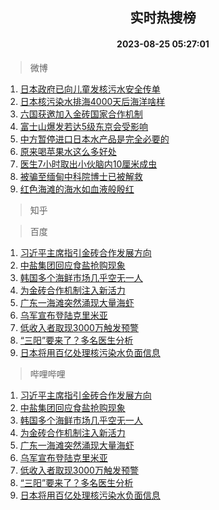 <div align="center"><h2>实时热搜榜</h2><h4>2023-08-25 05:27:01</h4></div>

> 微博  

1. [日本政府已向儿童发核污水安全传单](https://s.weibo.com/weibo?q=%23%E6%97%A5%E6%9C%AC%E6%94%BF%E5%BA%9C%E5%B7%B2%E5%90%91%E5%84%BF%E7%AB%A5%E5%8F%91%E6%A0%B8%E6%B1%A1%E6%B0%B4%E5%AE%89%E5%85%A8%E4%BC%A0%E5%8D%95%23&t=31&band_rank=1&Refer=top)<br />
2. [日本核污染水排海4000天后海洋啥样](https://s.weibo.com/weibo?q=%23%E6%97%A5%E6%9C%AC%E6%A0%B8%E6%B1%A1%E6%9F%93%E6%B0%B4%E6%8E%92%E6%B5%B74000%E5%A4%A9%E5%90%8E%E6%B5%B7%E6%B4%8B%E5%95%A5%E6%A0%B7%23&t=31&band_rank=2&Refer=top)<br />
3. [六国获邀加入金砖国家合作机制](https://s.weibo.com/weibo?q=%23%E5%85%AD%E5%9B%BD%E8%8E%B7%E9%82%80%E5%8A%A0%E5%85%A5%E9%87%91%E7%A0%96%E5%9B%BD%E5%AE%B6%E5%90%88%E4%BD%9C%E6%9C%BA%E5%88%B6%23&t=31&band_rank=3&Refer=top)<br />
4. [富士山爆发若达5级东京会受影响](https://s.weibo.com/weibo?q=%23%E5%AF%8C%E5%A3%AB%E5%B1%B1%E7%88%86%E5%8F%91%E8%8B%A5%E8%BE%BE5%E7%BA%A7%E4%B8%9C%E4%BA%AC%E4%BC%9A%E5%8F%97%E5%BD%B1%E5%93%8D%23&t=31&band_rank=4&Refer=top)<br />
5. [中方暂停进口日本水产品是完全必要的](https://s.weibo.com/weibo?q=%23%E4%B8%AD%E6%96%B9%E6%9A%82%E5%81%9C%E8%BF%9B%E5%8F%A3%E6%97%A5%E6%9C%AC%E6%B0%B4%E4%BA%A7%E5%93%81%E6%98%AF%E5%AE%8C%E5%85%A8%E5%BF%85%E8%A6%81%E7%9A%84%23&t=31&band_rank=5&Refer=top)<br />
6. [原来喝苹果水这么多好处](https://s.weibo.com/weibo?q=%23%E5%8E%9F%E6%9D%A5%E5%96%9D%E8%8B%B9%E6%9E%9C%E6%B0%B4%E8%BF%99%E4%B9%88%E5%A4%9A%E5%A5%BD%E5%A4%84%23&t=31&band_rank=6&Refer=top)<br />
7. [医生7小时取出小伙脑内10厘米成虫](https://s.weibo.com/weibo?q=%23%E5%8C%BB%E7%94%9F7%E5%B0%8F%E6%97%B6%E5%8F%96%E5%87%BA%E5%B0%8F%E4%BC%99%E8%84%91%E5%86%8510%E5%8E%98%E7%B1%B3%E6%88%90%E8%99%AB%23&t=31&band_rank=7&Refer=top)<br />
8. [被骗至缅甸中科院博士已被解救](https://s.weibo.com/weibo?q=%23%E8%A2%AB%E9%AA%97%E8%87%B3%E7%BC%85%E7%94%B8%E4%B8%AD%E7%A7%91%E9%99%A2%E5%8D%9A%E5%A3%AB%E5%B7%B2%E8%A2%AB%E8%A7%A3%E6%95%91%23&t=31&band_rank=8&Refer=top)<br />
9. [红色海滩的海水如血液般殷红](https://s.weibo.com/weibo?q=%E7%BA%A2%E8%89%B2%E6%B5%B7%E6%BB%A9%E7%9A%84%E6%B5%B7%E6%B0%B4%E5%A6%82%E8%A1%80%E6%B6%B2%E8%88%AC%E6%AE%B7%E7%BA%A2&t=31&band_rank=9&Refer=top)<br />

> 知乎  


> 百度  

1. [习近平主席指引金砖合作发展方向](https://www.baidu.com/s?wd=%E4%B9%A0%E8%BF%91%E5%B9%B3%E4%B8%BB%E5%B8%AD%E6%8C%87%E5%BC%95%E9%87%91%E7%A0%96%E5%90%88%E4%BD%9C%E5%8F%91%E5%B1%95%E6%96%B9%E5%90%91&sa=fyb_news&rsv_dl=fyb_news)<br />
2. [中盐集团回应食盐抢购现象](https://www.baidu.com/s?wd=%E4%B8%AD%E7%9B%90%E9%9B%86%E5%9B%A2%E5%9B%9E%E5%BA%94%E9%A3%9F%E7%9B%90%E6%8A%A2%E8%B4%AD%E7%8E%B0%E8%B1%A1&sa=fyb_news&rsv_dl=fyb_news)<br />
3. [韩国多个海鲜市场几乎空无一人](https://www.baidu.com/s?wd=%E9%9F%A9%E5%9B%BD%E5%A4%9A%E4%B8%AA%E6%B5%B7%E9%B2%9C%E5%B8%82%E5%9C%BA%E5%87%A0%E4%B9%8E%E7%A9%BA%E6%97%A0%E4%B8%80%E4%BA%BA&sa=fyb_news&rsv_dl=fyb_news)<br />
4. [为金砖合作机制注入新活力](https://www.baidu.com/s?wd=%E4%B8%BA%E9%87%91%E7%A0%96%E5%90%88%E4%BD%9C%E6%9C%BA%E5%88%B6%E6%B3%A8%E5%85%A5%E6%96%B0%E6%B4%BB%E5%8A%9B&sa=fyb_news&rsv_dl=fyb_news)<br />
5. [广东一海滩突然涌现大量海虾](https://www.baidu.com/s?wd=%E5%B9%BF%E4%B8%9C%E4%B8%80%E6%B5%B7%E6%BB%A9%E7%AA%81%E7%84%B6%E6%B6%8C%E7%8E%B0%E5%A4%A7%E9%87%8F%E6%B5%B7%E8%99%BE&sa=fyb_news&rsv_dl=fyb_news)<br />
6. [乌军宣布登陆克里米亚](https://www.baidu.com/s?wd=%E4%B9%8C%E5%86%9B%E5%AE%A3%E5%B8%83%E7%99%BB%E9%99%86%E5%85%8B%E9%87%8C%E7%B1%B3%E4%BA%9A&sa=fyb_news&rsv_dl=fyb_news)<br />
7. [低收入者取现3000万触发预警](https://www.baidu.com/s?wd=%E4%BD%8E%E6%94%B6%E5%85%A5%E8%80%85%E5%8F%96%E7%8E%B03000%E4%B8%87%E8%A7%A6%E5%8F%91%E9%A2%84%E8%AD%A6&sa=fyb_news&rsv_dl=fyb_news)<br />
8. [“三阳”要来了？多名医生分析](https://www.baidu.com/s?wd=%E2%80%9C%E4%B8%89%E9%98%B3%E2%80%9D%E8%A6%81%E6%9D%A5%E4%BA%86%EF%BC%9F%E5%A4%9A%E5%90%8D%E5%8C%BB%E7%94%9F%E5%88%86%E6%9E%90&sa=fyb_news&rsv_dl=fyb_news)<br />
9. [日本将用百亿处理核污染水负面信息](https://www.baidu.com/s?wd=%E6%97%A5%E6%9C%AC%E5%B0%86%E7%94%A8%E7%99%BE%E4%BA%BF%E5%A4%84%E7%90%86%E6%A0%B8%E6%B1%A1%E6%9F%93%E6%B0%B4%E8%B4%9F%E9%9D%A2%E4%BF%A1%E6%81%AF&sa=fyb_news&rsv_dl=fyb_news)<br />

> 哔哩哔哩  

1. [习近平主席指引金砖合作发展方向](https://www.baidu.com/s?wd=%E4%B9%A0%E8%BF%91%E5%B9%B3%E4%B8%BB%E5%B8%AD%E6%8C%87%E5%BC%95%E9%87%91%E7%A0%96%E5%90%88%E4%BD%9C%E5%8F%91%E5%B1%95%E6%96%B9%E5%90%91&sa=fyb_news&rsv_dl=fyb_news)<br />
2. [中盐集团回应食盐抢购现象](https://www.baidu.com/s?wd=%E4%B8%AD%E7%9B%90%E9%9B%86%E5%9B%A2%E5%9B%9E%E5%BA%94%E9%A3%9F%E7%9B%90%E6%8A%A2%E8%B4%AD%E7%8E%B0%E8%B1%A1&sa=fyb_news&rsv_dl=fyb_news)<br />
3. [韩国多个海鲜市场几乎空无一人](https://www.baidu.com/s?wd=%E9%9F%A9%E5%9B%BD%E5%A4%9A%E4%B8%AA%E6%B5%B7%E9%B2%9C%E5%B8%82%E5%9C%BA%E5%87%A0%E4%B9%8E%E7%A9%BA%E6%97%A0%E4%B8%80%E4%BA%BA&sa=fyb_news&rsv_dl=fyb_news)<br />
4. [为金砖合作机制注入新活力](https://www.baidu.com/s?wd=%E4%B8%BA%E9%87%91%E7%A0%96%E5%90%88%E4%BD%9C%E6%9C%BA%E5%88%B6%E6%B3%A8%E5%85%A5%E6%96%B0%E6%B4%BB%E5%8A%9B&sa=fyb_news&rsv_dl=fyb_news)<br />
5. [广东一海滩突然涌现大量海虾](https://www.baidu.com/s?wd=%E5%B9%BF%E4%B8%9C%E4%B8%80%E6%B5%B7%E6%BB%A9%E7%AA%81%E7%84%B6%E6%B6%8C%E7%8E%B0%E5%A4%A7%E9%87%8F%E6%B5%B7%E8%99%BE&sa=fyb_news&rsv_dl=fyb_news)<br />
6. [乌军宣布登陆克里米亚](https://www.baidu.com/s?wd=%E4%B9%8C%E5%86%9B%E5%AE%A3%E5%B8%83%E7%99%BB%E9%99%86%E5%85%8B%E9%87%8C%E7%B1%B3%E4%BA%9A&sa=fyb_news&rsv_dl=fyb_news)<br />
7. [低收入者取现3000万触发预警](https://www.baidu.com/s?wd=%E4%BD%8E%E6%94%B6%E5%85%A5%E8%80%85%E5%8F%96%E7%8E%B03000%E4%B8%87%E8%A7%A6%E5%8F%91%E9%A2%84%E8%AD%A6&sa=fyb_news&rsv_dl=fyb_news)<br />
8. [“三阳”要来了？多名医生分析](https://www.baidu.com/s?wd=%E2%80%9C%E4%B8%89%E9%98%B3%E2%80%9D%E8%A6%81%E6%9D%A5%E4%BA%86%EF%BC%9F%E5%A4%9A%E5%90%8D%E5%8C%BB%E7%94%9F%E5%88%86%E6%9E%90&sa=fyb_news&rsv_dl=fyb_news)<br />
9. [日本将用百亿处理核污染水负面信息](https://www.baidu.com/s?wd=%E6%97%A5%E6%9C%AC%E5%B0%86%E7%94%A8%E7%99%BE%E4%BA%BF%E5%A4%84%E7%90%86%E6%A0%B8%E6%B1%A1%E6%9F%93%E6%B0%B4%E8%B4%9F%E9%9D%A2%E4%BF%A1%E6%81%AF&sa=fyb_news&rsv_dl=fyb_news)<br />
